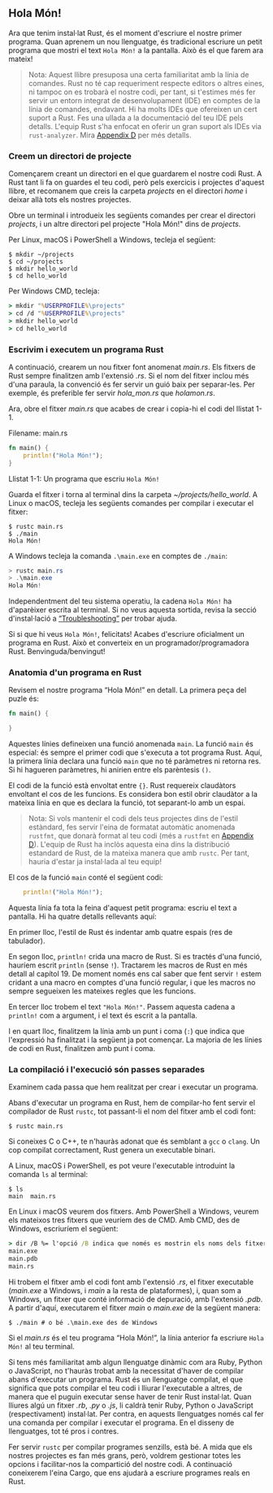 ## Hola Món!

Ara que tenim instal·lat Rust, és el moment d'escriure el nostre primer
programa. Quan aprenem un nou llenguatge, és tradicional escriure un petit
programa que mostri el text `Hola Món!` a la pantalla. Això és el que farem ara
mateix!

> Nota: Aquest llibre presuposa una certa familiaritat amb la línia de comandes.
> Rust no té cap requeriment respecte editors o altres eines, ni tampoc on es
> trobarà el nostre codi, per tant, si t'estimes més fer servir un entorn
> integrat de desenvolupament (IDE) en comptes de la línia de comandes,
> endavant. Hi ha molts IDEs que ofereixen un cert suport a Rust. Fes una
> ullada a la documentació del teu IDE pels detalls. L'equip Rust s'ha enfocat
> en oferir un gran suport als IDEs via `rust-analyzer`. Mira 
> [Appendix D][devtools]<!-- ignore --> per més detalls.

### Creem un directori de projecte

Començarem creant un directori en el que guardarem el nostre codi Rust. A Rust
tant li fa on guardes el teu codi, però pels exercicis i projectes d'aquest
llibre, et recomanem que creis la carpeta *projects* en el directori *home* i deixar
allà tots els nostres projectes.

Obre un terminal i introdueix les següents comandes per crear el directori
*projects*, i un altre directori pel projecte "Hola Món!" dins de *projects*.

Per Linux, macOS i PowerShell a Windows, tecleja el següent:

```console
$ mkdir ~/projects
$ cd ~/projects
$ mkdir hello_world
$ cd hello_world
```

Per Windows CMD, tecleja:

```cmd
> mkdir "%USERPROFILE%\projects"
> cd /d "%USERPROFILE%\projects"
> mkdir hello_world
> cd hello_world
```

### Escrivim i executem un programa Rust

A continuació, crearem un nou fitxer font anomenat *main.rs*. Els fitxers de
Rust sempre finalitzen amb l'extensió *.rs*. Si el nom del fitxer inclou més
d'una paraula, la convenció és fer servir un guió baix per separar-les. Per
exemple, és preferible fer servir *hola_mon.rs* que *holamon.rs*.

Ara, obre el fitxer
*main.rs* que acabes de crear i copia-hi el codi del llistat 1-1.

<span class="filename">Filename: main.rs</span>

```rust
fn main() {
    println!("Hola Món!");
}
```

<span class="caption">Llistat 1-1: Un programa que escriu `Hola Món!`</span>

Guarda el fitxer i torna al terminal dins la carpeta 
*~/projects/hello_world*. A Linux o macOS, tecleja les següents comandes per
compilar i executar el fitxer:

```console
$ rustc main.rs
$ ./main
Hola Món!
```

A Windows tecleja la comanda `.\main.exe` en comptes de `./main`:

```powershell
> rustc main.rs
> .\main.exe
Hola Món!
```

Independentment del teu sistema operatiu, la cadena `Hola Món!` ha d'aparèixer
escrita al terminal. Si no veus aquesta sortida, revisa la secció
d'instal·lació a [“Troubleshooting”][troubleshooting]<!-- ignore --> per trobar
ajuda.

Si si que hi veus `Hola Món!`, felicitats! Acabes d'escriure oficialment un
programa en Rust. Això et converteix en un programador/programadora Rust.
Benvinguda/benvingut!

### Anatomia d'un programa en Rust

Revisem el nostre programa
“Hola Món!” en detall. La primera peça del puzle és:

```rust
fn main() {

}
```

Aquestes línies defineixen una funció anomenada `main`. La funció `main` és
especial: és sempre el primer codi que s'executa a tot programa Rust. Aquí, la
primera línia declara una funció `main` que no té paràmetres ni retorna res. Si
hi hagueren paràmetres, hi anirien entre els parèntesis `()`.

El codi de la funció està envoltat entre `{}`. Rust requereix claudàtors
envoltant el cos de les funcions. Es considera bon estil obrir claudàtor a la
mateixa línia en que es declara la funció, tot separant-lo amb un espai.

> Nota: Si vols mantenir el codi dels teus projectes dins de l'estil estàndard,
> fes servir l'eina de formatat automàtic anomenada `rustfmt`, que donarà
> format al teu codi (més a `rustfmt` en [Appendix D][devtools]<!-- ignore
> -->). L'equip de Rust ha inclòs aquesta eina dins la distribució estandard de
> Rust, de la mateixa manera que amb `rustc`. Per tant, hauria d'estar ja
> instal·lada al teu equip!

El cos de la funció `main` conté el següent codi:

```rust
    println!("Hola Món!");
```

Aquesta línia fa tota la feina d'aquest petit programa: escriu el text a pantalla.
Hi ha quatre detalls rellevants aquí:

En primer lloc, l'estil de Rust és indentar amb quatre espais (res de tabulador).

En segon lloc, `println!` crida una macro de Rust. Si es tractés d'una funció,
hauríem escrit `println` (sense `!`). Tractarem les macros de Rust en més
detall al capítol 19. De moment només ens cal saber que fent servir `!` estem
cridant a una macro en comptes d'una funció regular, i que les macros no sempre
segueixen les mateixes regles que les funcions.

En tercer lloc trobem el text `"Hola Món!"`. Passem aquesta cadena a `println!`
com a argument, i el text és escrit a la pantalla.

I en quart lloc, finalitzem la línia amb un punt i coma (`:`) que indica que
l'expressió ha finalitzat i la següent ja pot començar. La majoria de les
línies de codi en Rust, finalitzen amb punt i coma.

### La compilació i l'execució són passes separades

Examinem cada passa que hem realitzat per crear i executar un programa.

Abans d'executar un programa en Rust, hem de compilar-ho fent servir el compilador de Rust `rustc`, tot passant-li el nom del fitxer amb el codi font:

```console
$ rustc main.rs
```

Si coneixes C o C++, te n'hauràs adonat que és semblant a `gcc` o `clang`. Un cop compilat correctament, Rust genera un executable binari.

A Linux, macOS i PowerShell, es pot veure l'executable introduint la comanda `ls` al terminal:

```console
$ ls
main  main.rs
```

En Linux i macOS veurem dos fitxers. Amb PowerShell a Windows, veurem els mateixos tres fitxers que veuríem des de CMD. Amb CMD, des de Windows, escriuríem el següent:

```cmd
> dir /B %= l'opció /B indica que només es mostrin els noms dels fitxers =%
main.exe
main.pdb
main.rs
```

Hi trobem el fitxer amb el codi font amb l'extensió *.rs*, el fitxer executable
(*main.exe* a Windows, i *main* a la resta de plataformes), i, quan som a
Windows, un fitxer que conté informació de depuració, amb l'extensió *.pdb*. A
partir d'aquí, executarem el fitxer *main* o *main.exe* de la següent manera:

```console
$ ./main # o bé .\main.exe des de Windows
```

Si el *main.rs* és el teu programa “Hola Món!”, la línia anterior fa escriure `Hola Món!`
al teu terminal.

Si tens més familiaritat amb algun llenguatge dinàmic com ara Ruby, Python o JavaScript, no t'hauràs trobat amb la necessitat d'haver de compilar abans d'executar un programa. 
Rust és un llenguatge compilat, el que significa que pots compilar el teu codi i lliurar l'executable a altres, de manera que el puguin executar sense haver de tenir Rust instal·lat.
Quan lliures algú un fitxer *.rb*, *.py* o *.js*, li caldrà tenir Ruby, Python o JavaScript (respectivament) instal·lat. Per contra, en aquests llenguatges només cal fer una comanda per compilar i executar el programa. En el disseny de llenguatges, tot té pros i contres.

Fer servir 
`rustc` per compilar programes senzills, està bé. A mida que els nostres projectes es fan més grans, però, voldrem gestionar totes les opcions i facilitar-nos la compartició del nostre codi.
A continuació coneixerem l'eina Cargo, que ens ajudarà a escriure programes reals en Rust.

[troubleshooting]: ch01-01-installation.html#troubleshooting
[devtools]: appendix-04-useful-development-tools.md
